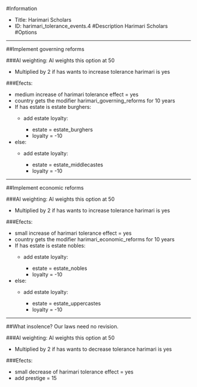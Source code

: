 #Information
 - Title: Harimari Scholars
 - ID: harimari_tolerance_events.4
#Description
Harimari Scholars
#Options

___
##Implement governing reforms

###AI weighting:
AI weights this option at 50
 - Multiplied by 2 if has wants to increase tolerance harimari is yes


###Efects:<ul><li>medium increase of harimari tolerance effect = yes</li><li>country gets the modifier harimari_governing_reforms for 10 years</li><li>If has estate is estate burghers:</li><ul><li>add estate loyalty:</li><ul><li>estate = estate_burghers</li><li>loyalty = -10</li></ul></ul><li>else:</li><ul><li>add estate loyalty:</li><ul><li>estate = estate_middlecastes</li><li>loyalty = -10</li></ul></ul></ul>

___
##Implement economic reforms

###AI weighting:
AI weights this option at 50
 - Multiplied by 2 if has wants to increase tolerance harimari is yes


###Efects:<ul><li>small increase of harimari tolerance effect = yes</li><li>country gets the modifier harimari_economic_reforms for 10 years</li><li>If has estate is estate nobles:</li><ul><li>add estate loyalty:</li><ul><li>estate = estate_nobles</li><li>loyalty = -10</li></ul></ul><li>else:</li><ul><li>add estate loyalty:</li><ul><li>estate = estate_uppercastes</li><li>loyalty = -10</li></ul></ul></ul>

___
##What insolence? Our laws need no revision.

###AI weighting:
AI weights this option at 50
 - Multiplied by 2 if has wants to decrease tolerance harimari is yes


###Efects:<ul><li>small decrease of harimari tolerance effect = yes</li><li>add prestige = 15</li></ul>
